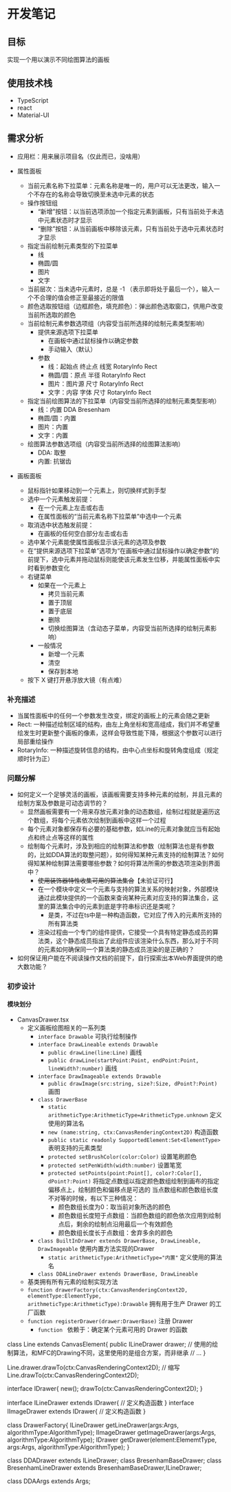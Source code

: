 # 开发笔记

## 目标

实现一个用以演示不同绘图算法的画板

## 使用技术栈

- TypeScript
- react
- Material-UI

## 需求分析

- 应用栏：用来展示项目名（仅此而已，没啥用）
- 属性面板
  - 当前元素名称下拉菜单：元素名称是唯一的，用户可以无法更改，输入一个不存在的名称会导致切换至未选中元素的状态
  - 操作按钮组
    - “新增”按钮：以当前选项添加一个指定元素到画板，只有当前处于未选中元素状态时才显示
    - “删除”按钮：从当前画板中移除该元素，只有当前处于选中元素状态时才显示
  - 指定当前绘制元素类型的下拉菜单
    - 线
    - 椭圆/圆
    - 图片
    - 文字
  - 当前层次：当未选中元素时，总是 -1 （表示即将处于最后一个），输入一个不合理的值会修正至最接近的限值
  - 颜色选取按钮组（边框颜色，填充颜色）：弹出颜色选取窗口，供用户改变当前所选取的颜色
  - 当前绘制元素参数选项组（内容受当前所选择的绘制元素类型影响）
    - 提供来源选项下拉菜单
      - 在画板中通过鼠标操作以确定参数
      - 手动输入（默认）
    - 参数
      - 线：起始点 终止点 线宽 RotaryInfo Rect
      - 椭圆/圆：原点 半径 RotaryInfo Rect
      - 图片：图片源 尺寸 RotaryInfo Rect
      - 文字：内容 字体 尺寸 RotaryInfo Rect
  - 指定当前绘图算法的下拉菜单（内容受当前所选择的绘制元素类型影响）
    - 线：内置 DDA Bresenham
    - 椭圆/圆：内置
    - 图片：内置
    - 文字：内置
  - 绘图算法参数选项组（内容受当前所选择的绘图算法影响）
    - DDA: 取整
    - 内置: 抗锯齿

- 画板面板
  - 鼠标指针如果移动到一个元素上，则切换样式到手型
  - 选中一个元素触发前提：
    - 在一个元素上左击或右击
    - 在属性面板的“当前元素名称下拉菜单”中选中一个元素
  - 取消选中状态触发前提：
    - 在画板的任何空白部分左击或右击
  - 选中某个元素能使属性面板显示该元素的选项及参数
  - 在“提供来源选项下拉菜单”选项为“在画板中通过鼠标操作以确定参数”的前提下，选中元素并拖动鼠标则能使该元素发生位移，并能属性面板中实时看到参数变化
  - 右键菜单
    - 如果在一个元素上
      - 拷贝当前元素
      - 置于顶层
      - 置于底层
      - 删除
      - 切换绘图算法（含动态子菜单，内容受当前所选择的绘制元素影响）
    - 一般情况
      - 新增一个元素
      - 清空
      - 保存到本地
  - 按下 X 键打开悬浮放大镜（有点难）

### 补充描述

- 当属性面板中的任何一个参数发生改变，绑定的画板上的元素会随之更新
- Rect: 一种描述绘制区域的结构，由左上角坐标和宽高组成，我们并不希望重绘发生时更新整个画板的像素，这样会导致性能下降，根据这个参数可以进行局部重绘操作
- RotaryInfo: 一种描述旋转信息的结构，由中心点坐标和旋转角度组成（规定顺时针为正）

### 问题分解

- 如何定义一个足够灵活的画板，该画板需要支持多种元素的绘制，并且元素的绘制方案及参数是可动态调节的？
  - 显然画板需要有一个用来存放元素对象的动态数组，绘制过程就是遍历这个数组，将每个元素依次绘制到画板中这样一个过程
  - 每个元素对象都保存有必要的基础参数，如Line的元素对象就应当有起始点和终止点等这样的属性
  - 绘制每个元素时，涉及到相应的绘制算法和参数（绘制算法也是有参数的，比如DDA算法的取整问题），如何得知某种元素支持的绘制算法？如何得知某种绘制算法需要哪些参数？如何将算法所需的参数选项渲染到界面中？
    - ~~使用装饰器特性收集可用的算法集合~~【未验证可行】
    - 在一个模块中定义一个元素与支持的算法关系的映射对象，外部模块通过此模块提供的一个函数来查询某种元素对应支持的算法集合，这里的算法集合中的元素到底是字符串标识还是类呢？
      - 是类，不过在ts中是一种构造函数，它对应了传入的元素所支持的所有算法类
    - 渲染过程由一个专门的组件提供，它接受一个具有特定静态成员的算法类，这个静态成员指出了此组件应该渲染什么东西，那么对于不同的元素如何确保同一个算法类的静态成员渲染的是正确的？
- 如何保证用户能在不阅读操作文档的前提下，自行探索出本Web界面提供的绝大数功能？

### 初步设计

#### 模块划分

- CanvasDrawer.tsx
  - 定义画板绘图相关的一系列类
    - `interface Drawable` 可执行绘制操作
    - `interface DrawLineable extends Drawable`
      - `public drawLine(line:Line)` 画线
      - `public drawLine(startPoint:Point, endPoint:Point, lineWidth?:number)` 画线
    - `interface DrawImageable extends Drawable`
      - `public drawImage(src:string, size?:Size, dPoint?:Point)` 画图
    - `class DrawerBase`
      - `static arithmeticType:ArithmeticType=ArithmeticType.unknown` 定义使用的算法名
      - `new (name:string, ctx:CanvasRenderingContext2D)` 构造函数
      - `public static readonly SupportedElement:Set<ElementType>` 表明支持的元素类型
      - `protected setBrushColor(color:Color)` 设置笔刷颜色
      - `protected setPenWidth(width:number)` 设置笔宽
      - `protected setPoints(point:Point[], color?:Color[], dPoint?:Point)` 
         将指定点数组以指定颜色数组绘制到画布的指定偏移点上，绘制颜色和偏移点是可选的
         当点数组和颜色数组长度不对等的时候，有以下三种情况：
           - 颜色数组长度为0：取当前对象所选的颜色
           - 颜色数组长度短于点数组：当颜色数组的颜色依次应用到绘制点后，剩余的绘制点沿用最后一个有效颜色
           - 颜色数组长度长于点数组：舍弃多余的颜色
    - `class BuiltInDrawer extends DrawerBase, DrawLineable, DrawImageable` 使用内置方法实现的Drawer
      - `static arithmeticType:ArithmeticType="内置"` 定义使用的算法名
    - `class DDALineDrawer extends DrawerBase, DrawLineable`
  - 基类拥有所有元素的绘制实现方法
  - `function drawerFactory(ctx:CanvasRenderingContext2D, elementType:ElementType, arithmeticType:ArithmeticType):Drawable` 拥有用于生产 Drawer 的工厂函数
  - `function registerDrawer(drawer:DrawerBase)` 注册 Drawer
    - `function ` 依赖于：确定某个元素可用的 Drawer 的函数


class Line extends CanvasElement{
  public ILineDrawer drawer; // 使用的绘制算法，和MFC的Drawing不同，这里使用的是组合方案，而非继承
  // ...
}

Line.drawer.drawTo(ctx:CanvasRenderingContext2D);
// 缩写
Line.drawTo(ctx:CanvasRenderingContext2D);

interface IDrawer{
  new();
  drawTo(ctx:CanvasRenderingContext2D);
}

interface ILineDrawer extends IDrawer{
  // 定义构造函数
}
interface IImageDrawer extends IDrawer{
  // 定义构造函数
}

class DrawerFactory{
  ILineDrawer getLineDrawer(args:Args, algorithmType:AlgorithmType);
  IImageDrawer getImageDrawer(args:Args, algorithmType:AlgorithmType);
  IDrawer getDrawer(element:ElememtType, args:Args, algorithmType:AlgorithmType);
}

class DDADrawer extends ILineDrawer;
class BresenhamBaseDrawer;
class BresenhamLineDrawer extends BresenhamBaseDrawer,ILineDrawer;

class DDAArgs extends Args;

